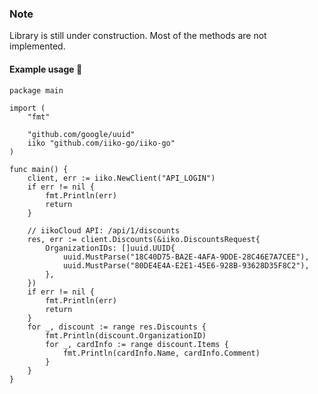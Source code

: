 ### Note
Library is still under construction. Most of the methods are not implemented.

#### Example usage 👋
```golang
package main

import (
	"fmt"

	"github.com/google/uuid"
	iiko "github.com/iiko-go/iiko-go"
)

func main() {
	client, err := iiko.NewClient("API_LOGIN")
	if err != nil {
		fmt.Println(err)
		return
	}

	// iikoCloud API: /api/1/discounts
	res, err := client.Discounts(&iiko.DiscountsRequest{
		OrganizationIDs: []uuid.UUID{
			uuid.MustParse("18C40D75-BA2E-4AFA-9DDE-28C46E7A7CEE"),
			uuid.MustParse("80DE4E4A-E2E1-45E6-928B-93628D35F8C2"),
		},
	})
	if err != nil {
		fmt.Println(err)
		return
	}
	for _, discount := range res.Discounts {
		fmt.Println(discount.OrganizationID)
		for _, cardInfo := range discount.Items {
			fmt.Println(cardInfo.Name, cardInfo.Comment)
		}
	}
}
```
